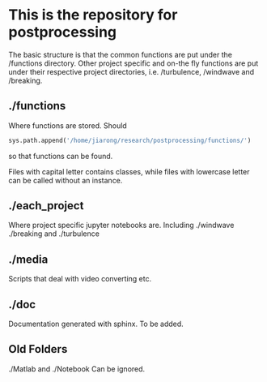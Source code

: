 # This is the repository for postprocessing

The basic structure is that the common functions are put under the /functions directory. Other project specific and on-the fly functions are put under their respective project directories, i.e. /turbulence, /windwave and /breaking.

## ./functions
Where functions are stored. Should 
```python
sys.path.append('/home/jiarong/research/postprocessing/functions/')
```
so that functions can be found. 

Files with capital letter contains classes, while files with lowercase letter can be called without an instance.

## ./each_project
Where project specific jupyter notebooks are. Including ./windwave ./breaking and ./turbulence

## ./media
Scripts that deal with video converting etc.

## ./doc
Documentation generated with sphinx. To be added.


## Old Folders
./Matlab and ./Notebook
Can be ignored.
